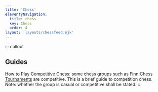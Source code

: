 ```yaml
---
title: 'Chess'
eleventyNavigation:
  title: chess
  key: Chess
  order: 4
layout: 'layouts/chessfeed.njk'
---
```


::: callout

## Guides

[How to Play Competitive Chess](/how-to-pla-competitive-chess): some chess groups such as [Finn Chess Tournaments](/finnchess) are competitive. This is a brief guide to competition chess. Note: whether the group is casual or competitive shall be stated.
:::